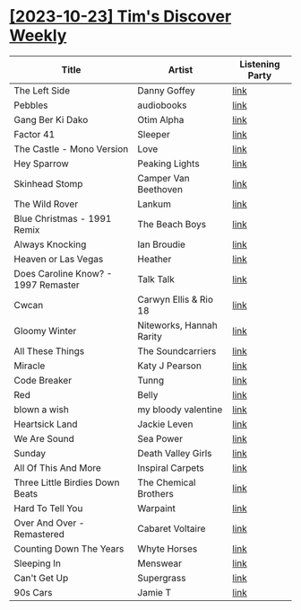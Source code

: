 # [[2023-10-23] Tim's Discover Weekly](https://open.spotify.com/user/zachthehammer/playlist/107QJbmfAnDaHepXuZJvOl)

| Title | Artist | Listening Party |
| --- | --- | --- |
| The Left Side | Danny Goffey | [link](https://timstwitterlisteningparty.com/pages/replay/feed_1220.html) |
| Pebbles | audiobooks | [link](https://timstwitterlisteningparty.com/pages/replay/feed_353.html) |
| Gang Ber Ki Dako | Otim Alpha | [link](https://timstwitterlisteningparty.com/pages/replay/feed_344.html) |
| Factor 41 | Sleeper | [link](https://timstwitterlisteningparty.com/pages/replay/feed_106.html) |
| The Castle - Mono Version | Love | [link](https://timstwitterlisteningparty.com/pages/replay/feed_638.html) |
| Hey Sparrow | Peaking Lights | [link](https://timstwitterlisteningparty.com/pages/replay/feed_306.html) |
| Skinhead Stomp | Camper Van Beethoven | [link](https://timstwitterlisteningparty.com/pages/replay/feed_244.html) |
| The Wild Rover | Lankum | [link](https://timstwitterlisteningparty.com/pages/replay/feed_742.html) |
| Blue Christmas - 1991 Remix | The Beach Boys | [link]() |
| Always Knocking | Ian Broudie | [link](https://timstwitterlisteningparty.com/pages/replay/feed_561.html) |
| Heaven or Las Vegas | Heather | [link](https://timstwitterlisteningparty.com/pages/replay/feed_7.html) |
| Does Caroline Know? - 1997 Remaster | Talk Talk | [link]() |
| Cwcan | Carwyn Ellis & Rio 18 | [link](https://timstwitterlisteningparty.com/pages/replay/feed_746.html) |
| Gloomy Winter | Niteworks, Hannah Rarity | [link](https://timstwitterlisteningparty.com/pages/replay/feed_1164.html) |
| All These Things | The Soundcarriers | [link](https://timstwitterlisteningparty.com/pages/replay/feed_1006.html) |
| Miracle | Katy J Pearson | [link](https://timstwitterlisteningparty.com/pages/replay/feed_535.html) |
| Code Breaker | Tunng | [link](https://timstwitterlisteningparty.com/pages/replay/feed_739.html) |
| Red | Belly | [link](https://timstwitterlisteningparty.com/pages/replay/feed_744.html) |
| blown a wish | my bloody valentine | [link](https://timstwitterlisteningparty.com/pages/replay/feed_955.html) |
| Heartsick Land | Jackie Leven | [link](https://timstwitterlisteningparty.com/pages/replay/feed_870.html) |
| We Are Sound | Sea Power | [link](https://timstwitterlisteningparty.com/pages/replay/feed_121.html) |
| Sunday | Death Valley Girls | [link](https://timstwitterlisteningparty.com/pages/replay/feed_1221.html) |
| All Of This And More | Inspiral Carpets | [link](https://timstwitterlisteningparty.com/pages/replay/feed_1049.html) |
| Three Little Birdies Down Beats | The Chemical Brothers | [link](https://timstwitterlisteningparty.com/pages/replay/feed_6.html) |
| Hard To Tell You | Warpaint | [link](https://timstwitterlisteningparty.com/pages/replay/feed_1074.html) |
| Over And Over - Remastered | Cabaret Voltaire | [link](https://timstwitterlisteningparty.com/pages/replay/feed_223.html) |
| Counting Down The Years | Whyte Horses | [link](https://timstwitterlisteningparty.com/pages/replay/feed_804.html) |
| Sleeping In | Menswear | [link](https://timstwitterlisteningparty.com/pages/replay/feed_312.html) |
| Can't Get Up | Supergrass | [link](https://timstwitterlisteningparty.com/pages/replay/feed_576.html) |
| 90s Cars | Jamie T | [link](https://timstwitterlisteningparty.com/pages/replay/feed_1118.html) |
